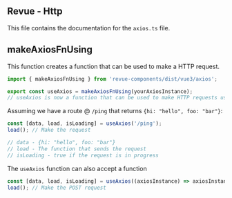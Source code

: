 ## Revue - Http
This file contains the documentation for the `axios.ts` file.

## makeAxiosFnUsing
This function creates a function that can be used to make a HTTP request.

```js
import { makeAxiosFnUsing } from 'revue-components/dist/vue3/axios';

export const useAxios = makeAxiosFnUsing(yourAxiosInstance);
// useAxios is now a function that can be used to make HTTP requests using `yourAxiosInstance`
```

Assuming we have a route @ `/ping` that returns `{hi: "hello", foo: "bar"}`:

```js
const [data, load, isLoading] = useAxios('/ping');
load(); // Make the request

// data - {hi: "hello", foo: "bar"}
// load - The function that sends the request
// isLoading - true if the request is in progress
```

The `useAxios` function can also accept a function

```js
const [data, load, isLoading] = useAxios((axiosInstance) => axiosInstance.post('/ping'));
load(); // Make the POST request
```

